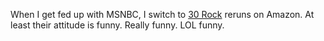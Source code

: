 When I get fed up with MSNBC, I switch to <a href="https://en.wikipedia.org/wiki/30_Rock">30 Rock</a> reruns on Amazon. At least their attitude is funny. Really funny. LOL funny. 
